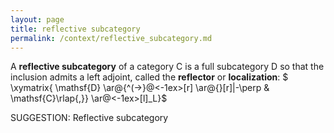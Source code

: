 ```yaml
---
layout: page
title: reflective subcategory
permalink: /context/reflective_subcategory.md
---
```

 A **reflective subcategory** of a category $\mathsf{C}$ is a full subcategory $\mathsf{D}$ so that the inclusion admits a left adjoint, called the **reflector** or **localization**:
$ \xymatrix{ \mathsf{D} \ar@{^(->}@<-1ex>[r] \ar@{}[r]|-\perp & \mathsf{C}\rlap{,}} \ar@<-1ex>[l]_L}$


SUGGESTION: Reflective subcategory